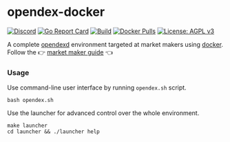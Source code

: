 # opendex-docker

[![Discord](https://img.shields.io/discord/628640072748761118.svg)](https://discord.gg/RnXFHpn)
[![Go Report Card](https://goreportcard.com/badge/github.com/opendexnetwork/opendex-docker)](https://goreportcard.com/report/github.com/opendexnetwork/opendex-docker)
[![Build](https://github.com/opendexnetwork/opendex-docker/workflows/Build/badge.svg)](https://github.com/opendexnetwork/opendex-docker/actions?query=workflow%3ABuild)
[![Docker Pulls](https://img.shields.io/docker/pulls/opendexnetwork/opendexd)](https://hub.docker.com/r/opendexnetwork/opendexd)
[![License: AGPL v3](https://img.shields.io/badge/License-AGPL%20v3-blue.svg)](https://www.gnu.org/licenses/agpl-3.0)


A complete [opendexd](https://github.com/opendexnetwork/opendexd) environment targeted at market makers using [docker](https://www.docker.com/). Follow the 👉 [market maker guide](https://docs.opendex.network/start-earning/market-maker-guide) 👈

### Usage

Use command-line user interface by running `opendex.sh` script.

```
bash opendex.sh
```

Use the launcher for advanced control over the whole environment.

```
make launcher
cd launcher && ./launcher help
```
